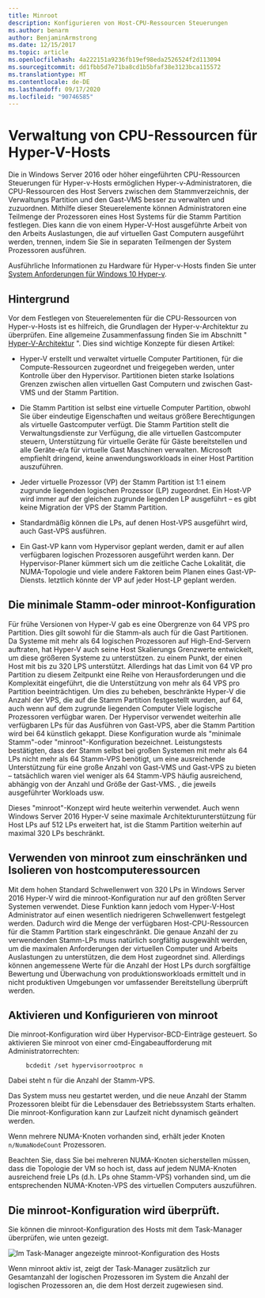 ```yaml
---
title: Minroot
description: Konfigurieren von Host-CPU-Ressourcen Steuerungen
ms.author: benarm
author: BenjaminArmstrong
ms.date: 12/15/2017
ms.topic: article
ms.openlocfilehash: 4a222151a9236fb19ef98eda2526524f2d113094
ms.sourcegitcommit: dd1fbb5d7e71ba8cd1b5bfaf38e3123bca115572
ms.translationtype: MT
ms.contentlocale: de-DE
ms.lasthandoff: 09/17/2020
ms.locfileid: "90746585"
---
```

# <a name="hyper-v-host-cpu-resource-management"></a>Verwaltung von CPU-Ressourcen für Hyper-V-Hosts

Die in Windows Server 2016 oder höher eingeführten CPU-Ressourcen Steuerungen für Hyper-v-Hosts ermöglichen Hyper-v-Administratoren, die CPU-Ressourcen des Host Servers zwischen dem Stammverzeichnis, der Verwaltungs Partition und den Gast-VMS besser zu verwalten und zuzuordnen.
Mithilfe dieser Steuerelemente können Administratoren eine Teilmenge der Prozessoren eines Host Systems für die Stamm Partition festlegen.
Dies kann die von einem Hyper-V-Host ausgeführte Arbeit von den Arbeits Auslastungen, die auf virtuellen Gast Computern ausgeführt werden, trennen, indem Sie Sie in separaten Teilmengen der System Prozessoren ausführen.

Ausführliche Informationen zu Hardware für Hyper-v-Hosts finden Sie unter [System Anforderungen für Windows 10 Hyper-v](/virtualization/hyper-v-on-windows/reference/hyper-v-requirements).

## <a name="background"></a>Hintergrund

Vor dem Festlegen von Steuerelementen für die CPU-Ressourcen von Hyper-v-Hosts ist es hilfreich, die Grundlagen der Hyper-v-Architektur zu überprüfen.
Eine allgemeine Zusammenfassung finden Sie im Abschnitt " [Hyper-V-Architektur](../../../administration/performance-tuning/role/hyper-v-server/architecture.md) ".
Dies sind wichtige Konzepte für diesen Artikel:

* Hyper-V erstellt und verwaltet virtuelle Computer Partitionen, für die Compute-Ressourcen zugeordnet und freigegeben werden, unter Kontrolle über den Hypervisor.  Partitionen bieten starke Isolations Grenzen zwischen allen virtuellen Gast Computern und zwischen Gast-VMS und der Stamm Partition.

* Die Stamm Partition ist selbst eine virtuelle Computer Partition, obwohl Sie über eindeutige Eigenschaften und weitaus größere Berechtigungen als virtuelle Gastcomputer verfügt.  Die Stamm Partition stellt die Verwaltungsdienste zur Verfügung, die alle virtuellen Gastcomputer steuern, Unterstützung für virtuelle Geräte für Gäste bereitstellen und alle Geräte-e/a für virtuelle Gast Maschinen verwalten.  Microsoft empfiehlt dringend, keine anwendungsworkloads in einer Host Partition auszuführen.

* Jeder virtuelle Prozessor (VP) der Stamm Partition ist 1:1 einem zugrunde liegenden logischen Prozessor (LP) zugeordnet.  Ein Host-VP wird immer auf der gleichen zugrunde liegenden LP ausgeführt – es gibt keine Migration der VPS der Stamm Partition.

* Standardmäßig können die LPs, auf denen Host-VPS ausgeführt wird, auch Gast-VPS ausführen.

* Ein Gast-VP kann vom Hypervisor geplant werden, damit er auf allen verfügbaren logischen Prozessoren ausgeführt werden kann.  Der Hypervisor-Planer kümmert sich um die zeitliche Cache Lokalität, die NUMA-Topologie und viele andere Faktoren beim Planen eines Gast-VP-Diensts. letztlich könnte der VP auf jeder Host-LP geplant werden.

## <a name="the-minimum-root-or-minroot-configuration"></a>Die minimale Stamm-oder minroot-Konfiguration

Für frühe Versionen von Hyper-V gab es eine Obergrenze von 64 VPS pro Partition.  Dies gilt sowohl für die Stamm-als auch für die Gast Partitionen.  Da Systeme mit mehr als 64 logischen Prozessoren auf High-End-Servern auftraten, hat Hyper-V auch seine Host Skalierungs Grenzwerte entwickelt, um diese größeren Systeme zu unterstützen. zu einem Punkt, der einen Host mit bis zu 320 LPS unterstützt.  Allerdings hat das Limit von 64 VP pro Partition zu diesem Zeitpunkt eine Reihe von Herausforderungen und die Komplexität eingeführt, die die Unterstützung von mehr als 64 VPS pro Partition beeinträchtigen.  Um dies zu beheben, beschränkte Hyper-V die Anzahl der VPS, die auf die Stamm Partition festgestellt wurden, auf 64, auch wenn auf dem zugrunde liegenden Computer Viele logische Prozessoren verfügbar waren.  Der Hypervisor verwendet weiterhin alle verfügbaren LPs für das Ausführen von Gast-VPS, aber die Stamm Partition wird bei 64 künstlich gekappt.  Diese Konfiguration wurde als "minimale Stamm"-oder "minroot"-Konfiguration bezeichnet.  Leistungstests bestätigten, dass der Stamm selbst bei großen Systemen mit mehr als 64 LPs nicht mehr als 64 Stamm-VPS benötigt, um eine ausreichende Unterstützung für eine große Anzahl von Gast-VMS und Gast-VPS zu bieten – tatsächlich waren viel weniger als 64 Stamm-VPS häufig ausreichend, abhängig von der Anzahl und Größe der Gast-VMS. , die jeweils ausgeführter Workloads usw.

Dieses "minroot"-Konzept wird heute weiterhin verwendet.  Auch wenn Windows Server 2016 Hyper-V seine maximale Architekturunterstützung für Host LPs auf 512 LPs erweitert hat, ist die Stamm Partition weiterhin auf maximal 320 LPs beschränkt.

## <a name="using-minroot-to-constrain-and-isolate-host-compute-resources"></a>Verwenden von minroot zum einschränken und Isolieren von hostcomputeressourcen
Mit dem hohen Standard Schwellenwert von 320 LPs in Windows Server 2016 Hyper-V wird die minroot-Konfiguration nur auf den größten Server Systemen verwendet.  Diese Funktion kann jedoch vom Hyper-V-Host Administrator auf einen wesentlich niedrigeren Schwellenwert festgelegt werden. Dadurch wird die Menge der verfügbaren Host-CPU-Ressourcen für die Stamm Partition stark eingeschränkt.  Die genaue Anzahl der zu verwendenden Stamm-LPs muss natürlich sorgfältig ausgewählt werden, um die maximalen Anforderungen der virtuellen Computer und Arbeits Auslastungen zu unterstützen, die dem Host zugeordnet sind.  Allerdings können angemessene Werte für die Anzahl der Host LPs durch sorgfältige Bewertung und Überwachung von produktionsworkloads ermittelt und in nicht produktiven Umgebungen vor umfassender Bereitstellung überprüft werden.

## <a name="enabling-and-configuring-minroot"></a>Aktivieren und Konfigurieren von minroot

Die minroot-Konfiguration wird über Hypervisor-BCD-Einträge gesteuert. So aktivieren Sie minroot von einer cmd-Eingabeaufforderung mit Administratorrechten:

```
     bcdedit /set hypervisorrootproc n
```
Dabei steht n für die Anzahl der Stamm-VPS.

Das System muss neu gestartet werden, und die neue Anzahl der Stamm Prozessoren bleibt für die Lebensdauer des Betriebssystem Starts erhalten.  Die minroot-Konfiguration kann zur Laufzeit nicht dynamisch geändert werden.

Wenn mehrere NUMA-Knoten vorhanden sind, erhält jeder Knoten `n/NumaNodeCount` Prozessoren.

Beachten Sie, dass Sie bei mehreren NUMA-Knoten sicherstellen müssen, dass die Topologie der VM so hoch ist, dass auf jedem NUMA-Knoten ausreichend freie LPs (d.h. LPs ohne Stamm-VPS) vorhanden sind, um die entsprechenden NUMA-Knoten-VPS des virtuellen Computers auszuführen.

## <a name="verifying-the-minroot-configuration"></a>Die minroot-Konfiguration wird überprüft.

Sie können die minroot-Konfiguration des Hosts mit dem Task-Manager überprüfen, wie unten gezeigt.

![Im Task-Manager angezeigte minroot-Konfiguration des Hosts](./media/minroot-taskman.png)

Wenn minroot aktiv ist, zeigt der Task-Manager zusätzlich zur Gesamtanzahl der logischen Prozessoren im System die Anzahl der logischen Prozessoren an, die dem Host derzeit zugewiesen sind.